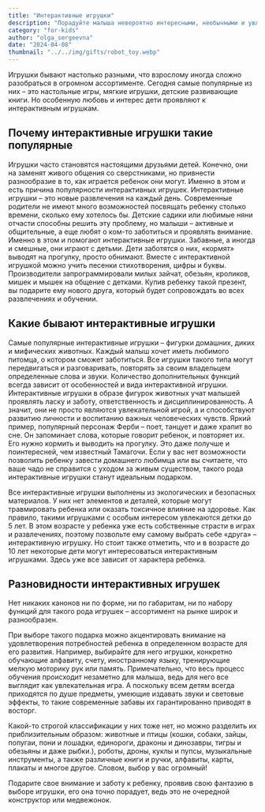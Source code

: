 ```yaml
---
title: "Интерактивные игрушки"
description: "Порадуйте малыша невероятно интересными, необычными и увлекательными игрушками!"
category: "for-kids"
author: "olga_sergeevna"
date: "2024-04-08"
thumbnail: "../../img/gifts/robot_toy.webp"
---
```


Игрушки бывают настолько разными, что взрослому иногда сложно разобраться в огромном ассортименте. Сегодня самые популярные из них – это настольные игры, мягкие игрушки, детские развивающие книги. Но особенную любовь и интерес  дети проявляют к интерактивным игрушкам.

## Почему интерактивные игрушки такие популярные 

Игрушки часто становятся настоящими друзьями детей. Конечно, они на заменят живого общения со сверстниками, но привнести разнообразие в то, как играется ребенок они могут. Именно в этом и есть причина популярности интерактивных игрушек. Интерактивные игрушки  – это новые развлечения на каждый день. Современные родители не имеют много возможностей посвящать ребенку столько времени, сколько ему  хотелось бы. Детские садики или любимые няни  отчасти способны решить эту проблему, но малыши – активные и общительные, а еще любят о ком-то заботиться и проявлять внимание. Именно в этом и помогают интерактивные игрушки. Забавные, а иногда и смешные, они играют с детьми. Дети заботятся о них, «кормят» выводят на прогулку, просто обнимают. Вместе с интерактивной игрушкой можно учить песенки стихотворения, цифры и буквы. Производители запрограммировали милых зайчат, обезьян, кроликов, мишек и мышек на общение с детками. Купив ребенку такой презент, вы подарите ему нового друга, который будет сопровождать во всех развлечениях и обучении. 

## Какие бывают интерактивные игрушки 

Самые популярные интерактивные игрушки – фигурки домашних, диких и мифических животных. Каждый малыш хочет иметь любимого питомца, о котором сможет заботиться. Все игрушки такого типа могут передвигаться и разговаривать, повторять за своим владельцем определенные слова и звуки. Количество дополнительных функций всегда зависит от особенностей и вида интерактивной игрушки. Интерактивные игрушки в образе  фигурок животных учат малышей проявлять ласку и заботу, ответственность и дисциплинированность. А значит, они не просто являются увлекательной игрой, а и способствуют развитию личности и воспитанию важных человеческих  чувств.  Яркий пример, популярный персонаж Ферби – поет, танцует и даже храпит во сне.  Он запоминает слова, которые говорит ребенок, и повторяет их. Его нужно кормить и выводить на прогулку. Это даже получше и поинтересней, чем известный Тамагочи. Если у вас нет возможности позволить ребенку завести домашнего любимца или вы считаете, что ваше чадо не справится с уходом за живым существом, такого рода интерактивные игрушки станут идеальным подарком. 

Все интерактивные игрушки выполнены из экологических и безопасных материалов. У них нет элементов и деталей, которые могут травмировать ребенка или оказать токсичное влияние на здоровье. Как правило, такими игрушками с особым интересом увлекаются детки до 5 лет. В этом возрасте у ребенка уже есть собственные страсти в играх и развлечениях, поэтому позвольте ему самому выбрать себе «друга» – интерактивную игрушку. Но стоит также отметить, что и в возрасте до 10 лет некоторые дети могут интересоваться интерактивным игрушками. Здесь уже все зависит от характера ребенка. 

## Разновидности интерактивных игрушек

Нет никаких канонов ни по форме, ни по габаритам, ни по набору функций для такого рода игрушек – ассортимент на рынке широк и разнообразен.

При выборе такого подарка можно акцентировать внимание на удовлетворения потребностей ребенка в определенном возрасте для его развития. Например, выбирайте для него игрушки, конкретно обучающие алфавиту, счету, иностранному языку, тренирующие мелкую моторику рук или память. Примечательно, что весь процесс обучения происходит незаметно для малыша, ведь для него все выглядит как  увлекательная игра. А поскольку всем детям всегда приходятся по душе предметы, умеющие издавать звуки и световые эффекты, то такие современные забавы их гарантированно приводят в восторг.

Какой-то строгой классификации у них тоже нет, но можно разделить их приблизительным образом: животные и птицы (кошки, собаки, зайцы, попугаи, пони и лошадки, единороги, драконы и динозавры, тигры и обезьяны и даже рыбки.), роботы, дроны, куклы и пупсы, музыкальные инструменты, а также различные книги и ручки, алфавиты, карты, плакаты и многое другое. Словом, выбор у вас огромный! 

Подарите свое внимание и заботу к ребенку, проявив свою фантазию в выборе игрушки, его она точно порадует, ведь это не очередной конструктор или медвежонок. 

